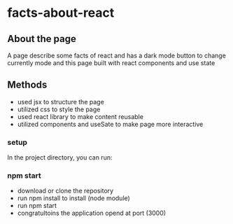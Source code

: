 # facts-about-react
## About the page 
A page describe some facts of react and has a dark mode button to change currently mode and this page built with react components and use state
## Methods
* used jsx to structure the page 
* utilized css to style the page 
* used react library to make content reusable
* utilized components and useSate to make page more interactive
### setup 
In the project directory, you can run:
### npm start
* download or clone the repository
* run npm install to install (node module)
* run npm start
* congratultoins the application opend at port (3000)
